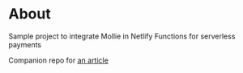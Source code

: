 # About

Sample project to integrate Mollie in Netlify Functions for serverless payments

Companion repo for [an article](https://www.jeffv.nl/posts/mollie-and-netlify/)
